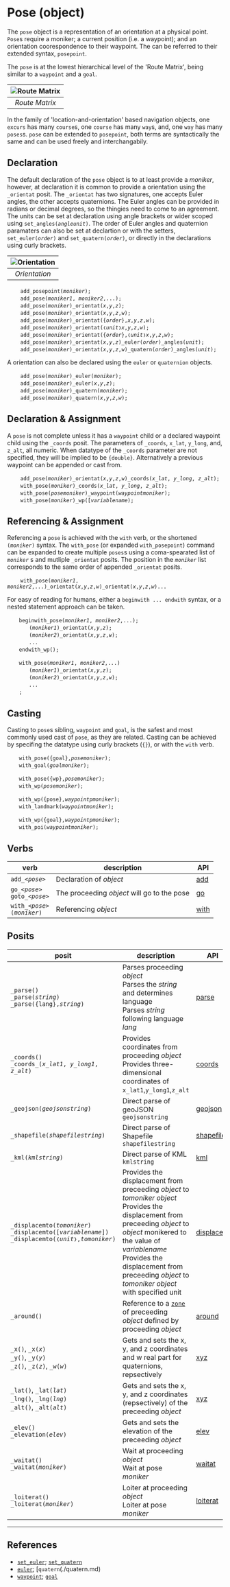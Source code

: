 # Pose (object)
The `pose` object is a representation of an orientation at a physical point. `Pose`s require a moniker; a current position (i.e. a waypoint); and an orientation coorespondence to their waypoint. The can be referred to their extended syntax, `posepoint`.

The `pose` is at the lowest hierarchical level of the 'Route Matrix', being similar to a `waypoint`  and a `goal`.

| ![Route Matrix](/_img/route_matrix.jpeg "Route Matrix") |
| :---: |
| *Route Matrix* |

In the family of 'location-and-orientation' based navigation objects, one `excurs` has many `course`s, one `course` has many `way`s, and, one `way` has many `poses`s. `pose` can be extended to `posepoint`, both terms are syntactically the same and can be used freely and interchangabily. 

## Declaration
The default declaration of the `pose` object is to at least provide a *moniker*, however, at declaration it is common to provide a orientation using the `_orientat` posit. The `_orientat` has two signatures, one accepts Euler angles, the other accepts quaternions.  The Euler angles can be provided in radians or decimal degrees, so the thingies need to come to an agreement.  The units can be set at declaration using angle brackets or wider scoped using `set_angles(`*`angleunit`*`)`.  The order of Euler angles and quaternion paramaters can also be set at declartion or with the setters, `set_euler(`*`order`*`)` and `set_quatern(`*`order`*`)`, or directly in the declarations using curly brackets.

| ![Orientation](/_img/orientat.png "Orientation") |
| :---: |
| *Orientation* |

&nbsp;&nbsp;&nbsp;&nbsp;&nbsp;&nbsp;` add_posepoint(`*`moniker`*`);`<br>
&nbsp;&nbsp;&nbsp;&nbsp;&nbsp;&nbsp;` add_pose(`*`moniker1`*`, `*`moniker2`*`,...);`<br>
&nbsp;&nbsp;&nbsp;&nbsp;&nbsp;&nbsp;` add_pose(`*`moniker`*`)_orientat(`*`x`*`,`*`y`*`,`*`z`*`);`<br>
&nbsp;&nbsp;&nbsp;&nbsp;&nbsp;&nbsp;` add_pose(`*`moniker`*`)_orientat(`*`x`*`,`*`y`*`,`*`z`*`,`*`w`*`);`<br>
&nbsp;&nbsp;&nbsp;&nbsp;&nbsp;&nbsp;` add_pose(`*`moniker`*`)_orientat({`*`order`*`},`*`x`*`,`*`y`*`,`*`z`*`,`*`w`*`);`<br>
&nbsp;&nbsp;&nbsp;&nbsp;&nbsp;&nbsp;` add_pose(`*`moniker`*`)_orientat(❬`*`unit`*`❭`*`x`*`,`*`y`*`,`*`z`*`,`*`w`*`);`<br>
&nbsp;&nbsp;&nbsp;&nbsp;&nbsp;&nbsp;` add_pose(`*`moniker`*`)_orientat({`*`order`*`},❬`*`unit`*`❭`*`x`*`,`*`y`*`,`*`z`*`,`*`w`*`);`<br>
&nbsp;&nbsp;&nbsp;&nbsp;&nbsp;&nbsp;` add_pose(`*`moniker`*`)_orientat(`*`x`*`,`*`y`*`,`*`z`*`)_euler(`*`order`*`)_angles(`*`unit`*`);`<br>
&nbsp;&nbsp;&nbsp;&nbsp;&nbsp;&nbsp;` add_pose(`*`moniker`*`)_orientat(`*`x`*`,`*`y`*`,`*`z`*`,`*`w`*`)_quatern(`*`order`*`)_angles(`*`unit`*`);`

A orientation can also be declared using the `euler` or `quaternion` objects.

&nbsp;&nbsp;&nbsp;&nbsp;&nbsp;&nbsp;` add_pose(`*`moniker`*`)_euler(`*`moniker`*`);`<br>
&nbsp;&nbsp;&nbsp;&nbsp;&nbsp;&nbsp;` add_pose(`*`moniker`*`)_euler(`*`x`*`,`*`y`*`,`*`z`*`);`<br>
&nbsp;&nbsp;&nbsp;&nbsp;&nbsp;&nbsp;` add_pose(`*`moniker`*`)_quatern(`*`moniker`*`);`<br>
&nbsp;&nbsp;&nbsp;&nbsp;&nbsp;&nbsp;` add_pose(`*`moniker`*`)_quatern(`*`x`*`,`*`y`*`,`*`z`*`,`*`w`*`);`

## Declaration & Assignment
A `pose` is not complete unless it has a `waypoint` child or a declared waypoint child using the `_coords` posit. The parameters of `_coords`, `x_lat`, `y_long`, and, `z_alt`, all numeric.  When datatype of the `_coords` parameter are not specified, they will be implied to be `{double}`. Alternatively a previous waypoint can be appended or cast from.

&nbsp;&nbsp;&nbsp;&nbsp;&nbsp;&nbsp;` add_pose(`*`moniker`*`)_orientat(`*`x`*`,`*`y`*`,`*`z`*`,`*`w`*`)_coords(`*`x_lat`*`, `*`y_long`*`, `*`z_alt`*`);`<br>
&nbsp;&nbsp;&nbsp;&nbsp;&nbsp;&nbsp;` with_pose(`*`moniker`*`)_coords(`*`x_lat`*`, `*`y_long`*`, `*`z_alt`*`);`<br>
&nbsp;&nbsp;&nbsp;&nbsp;&nbsp;&nbsp;` with_pose(`*`posemoniker`*`)_waypoint(`*`waypointmoniker`*`);`<br>
&nbsp;&nbsp;&nbsp;&nbsp;&nbsp;&nbsp;` with_pose(`*`moniker`*`)_wp([`*`variablename`*`);`

## Referencing & Assignment
Referencing a `pose` is achieved with the `with` verb, or the shortened `(`*`moniker`*`)` syntax. The `with_pose` (or expanded `with_posepoint`) command can be expanded to create multiple `poses`s using a coma-spearated list of *`moniker`* s and mutliple `_orientat` posits. The position in the *`moniker`* list corresponds to the same order of appended `_orientat` posits. 

&nbsp;&nbsp;&nbsp;&nbsp;&nbsp;&nbsp;` with_pose(`*`moniker1`*`, `*`moniker2`*`,...)_orientat(`*`x`*`,`*`y`*`,`*`z`*`,`*`w`*`)_orientat(`*`x`*`,`*`y`*`,`*`z`*`,`*`w`*`)...`

For easy of reading for humans, either a `beginwith ... endwith` syntax, or a nested statement approach can be taken.

&nbsp;&nbsp;&nbsp;&nbsp;&nbsp;&nbsp; `beginwith_pose(`*`moniker1`*`, `*`moniker2`*`,...);`<br>
&nbsp;&nbsp;&nbsp;&nbsp;&nbsp;&nbsp;&nbsp;&nbsp;&nbsp;&nbsp;&nbsp;&nbsp; `(`*`moniker1`*`)_orientat(`*`x`*`,`*`y`*`,`*`z`*`);`<br>
&nbsp;&nbsp;&nbsp;&nbsp;&nbsp;&nbsp;&nbsp;&nbsp;&nbsp;&nbsp;&nbsp;&nbsp; `(`*`moniker2`*`)_orientat(`*`x`*`,`*`y`*`,`*`z`*`,`*`w`*`);`<br>
&nbsp;&nbsp;&nbsp;&nbsp;&nbsp;&nbsp;&nbsp;&nbsp;&nbsp;&nbsp;&nbsp;&nbsp; *`...`*<br>
&nbsp;&nbsp;&nbsp;&nbsp;&nbsp;&nbsp; `endwith_wp();`

&nbsp;&nbsp;&nbsp;&nbsp;&nbsp;&nbsp; `with_pose(`*`moniker1`*`, `*`moniker2`*`,...)`<br>
&nbsp;&nbsp;&nbsp;&nbsp;&nbsp;&nbsp;&nbsp;&nbsp;&nbsp;&nbsp;&nbsp;&nbsp; `(`*`moniker1`*`)_orientat(`*`x`*`,`*`y`*`,`*`z`*`);`<br>
&nbsp;&nbsp;&nbsp;&nbsp;&nbsp;&nbsp;&nbsp;&nbsp;&nbsp;&nbsp;&nbsp;&nbsp; `(`*`moniker2`*`)_orientat(`*`x`*`,`*`y`*`,`*`z`*`,`*`w`*`);`<br>
&nbsp;&nbsp;&nbsp;&nbsp;&nbsp;&nbsp;&nbsp;&nbsp;&nbsp;&nbsp;&nbsp;&nbsp; *`...`*<br>
&nbsp;&nbsp;&nbsp;&nbsp;&nbsp;&nbsp; `;`

## Casting
Casting to `pose`s sibling, `waypoint` and `goal`, is the safest and most commonly used cast of `pose`, as they are related. Casting can be achieved by specifing the datatype using curly brackets (`{}`), or with the `with` verb.

&nbsp;&nbsp;&nbsp;&nbsp;&nbsp;&nbsp; `with_pose({goal},`*`posemoniker`*`);`<br>
&nbsp;&nbsp;&nbsp;&nbsp;&nbsp;&nbsp; `with_goal(`*`goalmoniker`*`);`<br>

&nbsp;&nbsp;&nbsp;&nbsp;&nbsp;&nbsp; `with_pose({wp},`*`posemoniker`*`);`<br>
&nbsp;&nbsp;&nbsp;&nbsp;&nbsp;&nbsp; `with_wp(`*`posemoniker`*`);`<br>

&nbsp;&nbsp;&nbsp;&nbsp;&nbsp;&nbsp; `with_wp({pose},`*`waypointpmoniker`*`);`<br>
&nbsp;&nbsp;&nbsp;&nbsp;&nbsp;&nbsp; `with_landmark(`*`waypointmoniker`*`);`<br>

&nbsp;&nbsp;&nbsp;&nbsp;&nbsp;&nbsp; `with_wp({goal},`*`waypointpmoniker`*`);`<br>
&nbsp;&nbsp;&nbsp;&nbsp;&nbsp;&nbsp; `with_poi(`*`waypointmoniker`*`);`<br>

## Verbs
| verb | description | API |
| --- | -------- | --- |
| <a name="add"></a> `add_`*`<pose>`* | Declaration of *<pose>* *object* | [add](../../abstract/verb/add.md#pose) |
| <a name="go"></a> `go_`*`<pose>`*<br>`goto_`*`<pose>`* | The proceeding *object* will go to the pose *<pose>* | [go](../verb/go.md#pose) |
| <a name="with"></a> `with_`*`<pose>`*<br>`(`*`moniker`*`)` | Referencing *<pose>* *object* | [with](../../abstract/verb/with.md) |


## Posits
| posit | description | API |
| --- | -------- | --- |
| <a name="parse"></a> `_parse()`<br>`_parse(`*`string`*`)`<br>`_parse({lang},`*`string`*`)` | Parses proceeding *object*<br>Parses the *string* and determines language<br>Parses *string* following language *lang* | [parse](../funct/parse.md#pose) |
| <a name="coords_a"></a> `_coords()`<br>`_coords_(`*`x_lat1`*`, `*`y_long1`*`, `*`z_alt`*`)` | Provides coordinates from proceeding *object*<br>Provides three-dimensional coordinates of `x_lat1`,`y_long1`,`z_alt` | [coords](../obj/coords.md#pose) |
| <a name="geojson"></a> `_geojson(`*`geojsonstring`*`)` | Direct parse of geoJSON `geojsonstring`| [geojson](../funct/geojson.md#pose) |
| <a name="shapefile"></a> `_shapefile(`*`shapefilestring`*`)` | Direct parse of Shapefile `shapefilestring`| [shapefile](../funct/shapefile.md#pose) |
| <a name="kml"></a> `_kml(`*`kmlstring`*`)` | Direct parse of KML `kmlstring`| [kml](../funct/kml.md#pose) |
| <a name="displacemto"></a> `_displacemto(`*`tomoniker`*`)`<br>`_displacemto([`*`variablename`*`])`<br>`_displacemto(❬`*`unit`*`❭,`*`tomoniker`*`)` | Provides the displacement from preceeding *object* to *tomoniker* *object*<br>Provides the displacement from preceeding *object* to *object* monikered to the value of *variablename*<br>Provides the displacement from preceeding *object* to *tomoniker* *object* with specified unit | [displacem](./displacem.md#pose) |
| <a name="around"></a> `_around()` | Reference to a [`zone`](./zone.md) of preceeding *object* defined by proceeding *object* | [around](../condit/around.md#pose) |
| <a name="coords_b"></a> `_x()`, `_x(`*`x`*`)`<br>`_y()`, `_y(`*`y`*`)`<br>`_z()`, `_z(`*`z`*`)`, `_w(`*`w`*`)` | Gets and sets the x, y, and z coordinates and w real part for quaternions, repsectively| [xyz](../../abstract/funct/xyz.md#pose) |
| <a name="coords_c"></a> `_lat()`, `_lat(`*`lat`*`)`<br>`_lng()`, `_lng(`*`lng`*`)`<br>`_alt()`, `_alt(`*`alt`*`)` | Gets and sets the x, y, and z coordinates (repsectively) of the preceeding *object* | [xyz](../funct/latlngalt.md#pose) |
| <a name="elevation"></a> `_elev()`<br>`_elevation(`*`elev`*`)` | Gets and sets the elevation of the preceeding *object* | [elev](../funct/elev.md#pose) |
| <a name="waitat"></a> `_waitat()`<br>`_waitat(`*`moniker`*`)` | Wait at proceeding *object*<br>Wait at pose *moniker* | [waitat](../funct/waitat.md#pose) |
| <a name="loiterat"></a> `_loiterat()`<br>`_loiterat(`*`moniker`*`)` | Loiter at proceeding *object*<br>Loiter at pose *moniker*  | [loiterat](../funct/loiterat.md#pose) |

---
## References

* [`set_euler`](../setter/euler.md); [`set_quatern`](../setter/quatern.md)
* [`euler`](./euler.md); [`quatern`(./quatern.md)
* [`waypoint`](./waypoint.md); [`goal`](./goal.md)